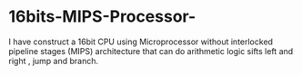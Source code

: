 # 16bits-MIPS-Processor-
I have construct a 16bit CPU using Microprocessor without interlocked pipeline stages (MIPS) architecture that can do arithmetic logic sifts left and right , jump and branch.   
